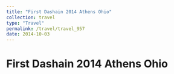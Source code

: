 ```yaml
---
title: "First Dashain 2014 Athens Ohio"
collection: travel
type: "Travel"
permalink: /travel/travel_957
date: 2014-10-03
---
```


# First Dashain 2014 Athens Ohio
